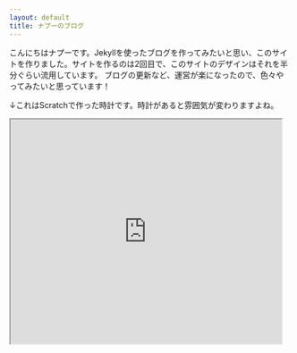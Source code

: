 ```yaml
---
layout: default
title: ナプーのブログ
---
```

こんにちはナプーです。Jekyllを使ったブログを作ってみたいと思い、このサイトを作りました。サイトを作るのは2回目で、このサイトのデザインはそれを半分ぐらい流用しています。
ブログの更新など、運営が楽になったので、色々やってみたいと思っています！

↓これはScratchで作った時計です。時計があると雰囲気が変わりますよね。
<iframe src="https://turbowarp.org/434731718/embed?autoplay" allowtransparency="true" width="485" height="402"></iframe>
